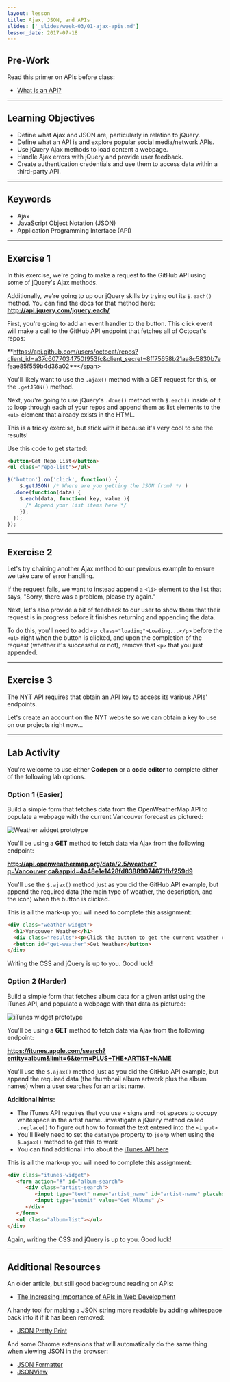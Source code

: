 ```yaml
---
layout: lesson
title: Ajax, JSON, and APIs
slides: ['_slides/week-03/01-ajax-apis.md']
lesson_date: 2017-07-18
---
```


## Pre-Work

Read this primer on APIs before class:

- [What is an API?](https://dev.to/aditichaudhry92/what-is-an-api)

---

## Learning Objectives

- Define what Ajax and JSON are, particularly in relation to jQuery.
- Define what an API is and explore popular social media/network APIs.
- Use jQuery Ajax methods to load content a webpage.
- Handle Ajax errors with jQuery and provide user feedback.
- Create authentication credentials and use them to access data within a third-party API.

---

## Keywords

- Ajax
- JavaScript Object Notation (JSON)
- Application Programming Interface (API)

---

## Exercise 1

In this exercise, we're going to make a request to the GitHub API using some of jQuery's Ajax methods.

Additionally, we're going to up our jQuery skills by trying out its `$.each()` method. You can find the docs for that method here: **http://api.jquery.com/jquery.each/**

First, you're going to add an event handler to the button. This click event will make a call to the GitHub API endpoint that fetches all of Octocat's repos:

<span style="word-wrap: break-word;">**https://api.github.com/users/octocat/repos?client_id=a37c6077034750f953fc&client_secret=8ff75658b21aa8c5830b7efeae85f559b4d36a02**</span>

You'll likely want to use the `.ajax()` method with a GET request for this, or the `.getJSON()` method.

Next, you're going to use jQuery's `.done()` method with `$.each()` inside of it to loop through each of your repos and append them as list elements to the `<ul>` element that already exists in the HTML.

This is a tricky exercise, but stick with it because it's very cool to see the results!

Use this code to get started:

```html
<button>Get Repo List</button>
<ul class="repo-list"></ul>
```
```js
$('button').on('click', function() {
    $.getJSON( /* Where are you getting the JSON from? */ )
  .done(function(data) {
    $.each(data, function( key, value ){
      /* Append your list items here */
    });
  });
});
```

---

## Exercise 2

Let's try chaining another Ajax method to our previous example to ensure we take care of error handling.

If the request fails, we want to instead append a `<li>` element to the list that says, "Sorry, there was a problem, please try again."

Next, let's also provide a bit of feedback to our user to show them that their request is in progress before it finishes returning and appending the data.

To do this, you'll need to add `<p class="loading">Loading...</p>` before the `<ul>` right when the button is clicked, and upon the completion of the request (whether it's successful or not), remove that `<p>` that you just appended.

---

## Exercise 3

The NYT API requires that obtain an API key to access its various APIs' endpoints.

Let's create an account on the NYT website so we can obtain a key to use on our projects right now...

---

## Lab Activity

You're welcome to use either **Codepen** or a **code editor** to complete either of the following lab options.

### Option 1 (Easier)

Build a simple form that fetches data from the OpenWeatherMap API to populate a webpage with the current Vancouver forecast as pictured:

![Weather widget prototype](/public/files/labs/ajax-lab-weather.gif)

You'll be using a **GET** method to fetch data via Ajax from the following endpoint:

**http://api.openweathermap.org/data/2.5/weather?q=Vancouver,ca&appid=4a48e1e1428fd83889074671fbf259d9**

You'll use the `$.ajax()` method just as you did the GitHub API example, but append the required data (the main type of weather, the description, and the icon) when the button is clicked.

This is all the mark-up you will need to complete this assignment:

```html
<div class="weather-widget">
  <h1>Vancouver Weather</h1>
  <div class="results"><p>Click the button to get the current weather conditions...</p></div>
  <button id="get-weather">Get Weather</button>
</div>
```

Writing the CSS and jQuery is up to you. Good luck!

### Option 2 (Harder)

Build a simple form that fetches album data for a given artist using the iTunes API, and populate a webpage with that data as pictured:

![iTunes widget prototype](/public/files/labs/ajax-lab-itunes.gif)

You'll be using a **GET** method to fetch data via Ajax from the following endpoint:

**https://itunes.apple.com/search?entity=album&limit=6&term=PLUS+THE+ARTIST+NAME**

You'll use the `$.ajax()` method just as you did the GitHub API example, but append the required data (the thumbnail album artwork plus the album names) when a user searches for an artist name.

**Additional hints:**

- The iTunes API requires that you use `+` signs and not spaces to occupy whitespace in the artist name...investigate a jQuery method called `.replace()` to figure out how to format the text entered into the `<input>`
- You'll likely need to set the `dataType` property to `jsonp` when using the `$.ajax()` method to get this to work
- You can find additional info about the [iTunes API here](https://www.apple.com/itunes/affiliates/resources/documentation/itunes-store-web-service-search-api.html)

This is all the mark-up you will need to complete this assignment:

```html
<div class="itunes-widget">
   <form action="#" id="album-search">
      <div class="artist-search">
         <input type="text" name="artist_name" id="artist-name" placeholder="Enter artist first and last name" />
         <input type="submit" value="Get Albums" />
      </div>
   </form>
   <ul class="album-list"></ul>
</div>
```

Again, writing the CSS and jQuery is up to you. Good luck!

---

## Additional Resources

An older article, but still good background reading on APIs:

- [The Increasing Importance of APIs in Web Development](https://code.tutsplus.com/articles/the-increasing-importance-of-apis-in-web-development--net-22368)

A handy tool for making a JSON string more readable by adding whitespace back into it if it has been removed:

- [JSON Pretty Print](http://jsonprettyprint.com/)

And some Chrome extensions that will automatically do the same thing when viewing JSON in the browser:

- [JSON Formatter](https://chrome.google.com/webstore/detail/json-formatter/bcjindcccaagfpapjjmafapmmgkkhgoa)
- [JSONView](https://chrome.google.com/webstore/detail/jsonview/chklaanhfefbnpoihckbnefhakgolnmc)
